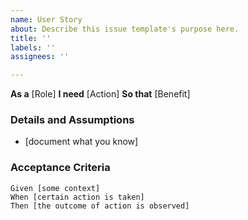 ```yaml
---
name: User Story
about: Describe this issue template's purpose here.
title: ''
labels: ''
assignees: ''

---
```


**As a** [Role]
 **I need** [Action] 
 **So that** [Benefit]
   
 ### Details and Assumptions
 * [document what you know]
   
 ### Acceptance Criteria  
   
 ```gherkin
 Given [some context]
 When [certain action is taken]
 Then [the outcome of action is observed]
 ```
